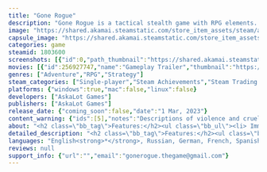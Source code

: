 ```yaml
---
title: "Gone Rogue"
description: "Gone Rogue is a tactical stealth game with RPG elements. Get into the role of a thief from the city slums. Lurking in the shadows, sneak unnoticed past enemies, get behind any locked doors, and carry off rich loot."
image: "https://shared.akamai.steamstatic.com/store_item_assets/steam/apps/1803600/header.jpg?t=1732343155"
capsule_image: "https://shared.akamai.steamstatic.com/store_item_assets/steam/apps/1803600/1a22fd93efcfd8fe20823b2dacabb2e654ba0c3d/capsule_231x87.jpg?t=1732343155"
categories: game
steamid: 1803600
screenshots: [{"id":0,"path_thumbnail":"https://shared.akamai.steamstatic.com/store_item_assets/steam/apps/1803600/ss_5341d07521288b3844177fb8cdccc5bcb773c3df.600x338.jpg?t=1732343155","path_full":"https://shared.akamai.steamstatic.com/store_item_assets/steam/apps/1803600/ss_5341d07521288b3844177fb8cdccc5bcb773c3df.1920x1080.jpg?t=1732343155"},{"id":1,"path_thumbnail":"https://shared.akamai.steamstatic.com/store_item_assets/steam/apps/1803600/ss_464c1172b69efbe31e8ebc9468393f01f4276f57.600x338.jpg?t=1732343155","path_full":"https://shared.akamai.steamstatic.com/store_item_assets/steam/apps/1803600/ss_464c1172b69efbe31e8ebc9468393f01f4276f57.1920x1080.jpg?t=1732343155"},{"id":2,"path_thumbnail":"https://shared.akamai.steamstatic.com/store_item_assets/steam/apps/1803600/ss_c3da549e30a6628e2f98b8795d8ceed999d159d3.600x338.jpg?t=1732343155","path_full":"https://shared.akamai.steamstatic.com/store_item_assets/steam/apps/1803600/ss_c3da549e30a6628e2f98b8795d8ceed999d159d3.1920x1080.jpg?t=1732343155"},{"id":3,"path_thumbnail":"https://shared.akamai.steamstatic.com/store_item_assets/steam/apps/1803600/ss_96aa155b27d3a91cf8fd413e986108d362cd8987.600x338.jpg?t=1732343155","path_full":"https://shared.akamai.steamstatic.com/store_item_assets/steam/apps/1803600/ss_96aa155b27d3a91cf8fd413e986108d362cd8987.1920x1080.jpg?t=1732343155"},{"id":4,"path_thumbnail":"https://shared.akamai.steamstatic.com/store_item_assets/steam/apps/1803600/ss_49d2dce54206ede7134b980dda2966917dd499ab.600x338.jpg?t=1732343155","path_full":"https://shared.akamai.steamstatic.com/store_item_assets/steam/apps/1803600/ss_49d2dce54206ede7134b980dda2966917dd499ab.1920x1080.jpg?t=1732343155"},{"id":5,"path_thumbnail":"https://shared.akamai.steamstatic.com/store_item_assets/steam/apps/1803600/ss_a34ae77ec77a694bab71ed55dfbb07787a938ce2.600x338.jpg?t=1732343155","path_full":"https://shared.akamai.steamstatic.com/store_item_assets/steam/apps/1803600/ss_a34ae77ec77a694bab71ed55dfbb07787a938ce2.1920x1080.jpg?t=1732343155"},{"id":6,"path_thumbnail":"https://shared.akamai.steamstatic.com/store_item_assets/steam/apps/1803600/ss_d70c7bc4e7fde52f00c0b2ebebecbd623c88675c.600x338.jpg?t=1732343155","path_full":"https://shared.akamai.steamstatic.com/store_item_assets/steam/apps/1803600/ss_d70c7bc4e7fde52f00c0b2ebebecbd623c88675c.1920x1080.jpg?t=1732343155"},{"id":7,"path_thumbnail":"https://shared.akamai.steamstatic.com/store_item_assets/steam/apps/1803600/ss_fdfc4669a8dc076f0fd03339edb35a3f55b27389.600x338.jpg?t=1732343155","path_full":"https://shared.akamai.steamstatic.com/store_item_assets/steam/apps/1803600/ss_fdfc4669a8dc076f0fd03339edb35a3f55b27389.1920x1080.jpg?t=1732343155"},{"id":8,"path_thumbnail":"https://shared.akamai.steamstatic.com/store_item_assets/steam/apps/1803600/ss_925053010f75a1ba980cd633421049abe8fd77c9.600x338.jpg?t=1732343155","path_full":"https://shared.akamai.steamstatic.com/store_item_assets/steam/apps/1803600/ss_925053010f75a1ba980cd633421049abe8fd77c9.1920x1080.jpg?t=1732343155"},{"id":9,"path_thumbnail":"https://shared.akamai.steamstatic.com/store_item_assets/steam/apps/1803600/ss_bcba54ea7feca43c0c851d512191344110990341.600x338.jpg?t=1732343155","path_full":"https://shared.akamai.steamstatic.com/store_item_assets/steam/apps/1803600/ss_bcba54ea7feca43c0c851d512191344110990341.1920x1080.jpg?t=1732343155"}]
movies: [{"id":256927747,"name":"Gameplay Trailer","thumbnail":"https://shared.akamai.steamstatic.com/store_item_assets/steam/apps/256927747/movie.293x165.jpg?t=1683125947","webm":{"480":"http://video.akamai.steamstatic.com/store_trailers/256927747/movie480_vp9.webm?t=1683125947","max":"http://video.akamai.steamstatic.com/store_trailers/256927747/movie_max_vp9.webm?t=1683125947"},"mp4":{"480":"http://video.akamai.steamstatic.com/store_trailers/256927747/movie480.mp4?t=1683125947","max":"http://video.akamai.steamstatic.com/store_trailers/256927747/movie_max.mp4?t=1683125947"},"highlight":true}]
genres: ["Adventure","RPG","Strategy"]
steam_categories: ["Single-player","Steam Achievements","Steam Trading Cards","Steam Cloud","Family Sharing"]
platforms: {"windows":true,"mac":false,"linux":false}
developers: ["AskaLot Games"]
publishers: ["AskaLot Games"]
release_date: {"coming_soon":false,"date":"1 Mar, 2023"}
content_warning: {"ids":[5],"notes":"Descriptions of violence and cruelty, images of dead people, images of alcohol."}
about: "<h2 class=\"bb_tag\">Features:</h2><ul class=\"bb_ul\"><li> Immersive stealth-action with tactical elements.<br></li><li> More than 15 locations available for robbery.<br></li><li> Realistic reactions of hostile characters to the presence of the player.<br></li><li> Dozens of different tools and useful gadgets.<br></li><li> RPG-like character progression system.<br></li><li> Deeply developed dystopian storyline.</li></ul><h2 class=\"bb_tag\">COMMIT THE PERFECT ROBBERY</h2>Prepare for the robbery - talk to informants, choose the most suitable tools, combine perks and specializations. When darkness falls, you can go on the case. Plan your moves intelligently and look for the right way to penetrate the ingenious security systems. But be careful – the city actively reacts to all your actions and doesn't forgive any mistakes.<br><br><img class=\"bb_img\" src=\"https://shared.akamai.steamstatic.com/store_item_assets/steam/apps/1803600/extras/статья2+.gif?t=1732343155\" /><h2 class=\"bb_tag\">THE CLASSIC DYSTOPIA</h2>Alternative Europe of the mid-20th century. Who better than a thief to observe the secret life of this vicious society. Explore the city streets, find secret rooms and eavesdrop on other people's conversations. Every house and every corner bears the imprint of a story, revealed through satire and black humor.<br><br><img class=\"bb_img\" src=\"https://shared.akamai.steamstatic.com/store_item_assets/steam/apps/1803600/extras/gif_new_3.gif?t=1732343155\" /><h2 class=\"bb_tag\">DEVELOP YOUR SKILLS</h2>Choose your style of play - the development of your character's skills depends only on your actions. Unlock over 50 perks and specializations (especially strong game-changing skills) and go from a simple street pickpocket to a real master thief.<br><br><img class=\"bb_img\" src=\"https://shared.akamai.steamstatic.com/store_item_assets/steam/apps/1803600/extras/gif_new_1.gif?t=1732343155\" />"
detailed_description: "<h2 class=\"bb_tag\">Features:</h2><ul class=\"bb_ul\"><li> Immersive stealth-action with tactical elements.<br></li><li> More than 15 locations available for robbery.<br></li><li> Realistic reactions of hostile characters to the presence of the player.<br></li><li> Dozens of different tools and useful gadgets.<br></li><li> RPG-like character progression system.<br></li><li> Deeply developed dystopian storyline.</li></ul><h2 class=\"bb_tag\">COMMIT THE PERFECT ROBBERY</h2>Prepare for the robbery - talk to informants, choose the most suitable tools, combine perks and specializations. When darkness falls, you can go on the case. Plan your moves intelligently and look for the right way to penetrate the ingenious security systems. But be careful – the city actively reacts to all your actions and doesn't forgive any mistakes.<br><br><img class=\"bb_img\" src=\"https://shared.akamai.steamstatic.com/store_item_assets/steam/apps/1803600/extras/статья2+.gif?t=1732343155\" /><h2 class=\"bb_tag\">THE CLASSIC DYSTOPIA</h2>Alternative Europe of the mid-20th century. Who better than a thief to observe the secret life of this vicious society. Explore the city streets, find secret rooms and eavesdrop on other people's conversations. Every house and every corner bears the imprint of a story, revealed through satire and black humor.<br><br><img class=\"bb_img\" src=\"https://shared.akamai.steamstatic.com/store_item_assets/steam/apps/1803600/extras/gif_new_3.gif?t=1732343155\" /><h2 class=\"bb_tag\">DEVELOP YOUR SKILLS</h2>Choose your style of play - the development of your character's skills depends only on your actions. Unlock over 50 perks and specializations (especially strong game-changing skills) and go from a simple street pickpocket to a real master thief.<br><br><img class=\"bb_img\" src=\"https://shared.akamai.steamstatic.com/store_item_assets/steam/apps/1803600/extras/gif_new_1.gif?t=1732343155\" />"
languages: "English<strong>*</strong>, Russian, German, French, Spanish - Latin America, Italian, Portuguese - Brazil, Hungarian, Simplified Chinese, Polish, Japanese<br><strong>*</strong>languages with full audio support"
reviews: null
support_info: {"url":"","email":"gonerogue.thegame@gmail.com"}
---
```


